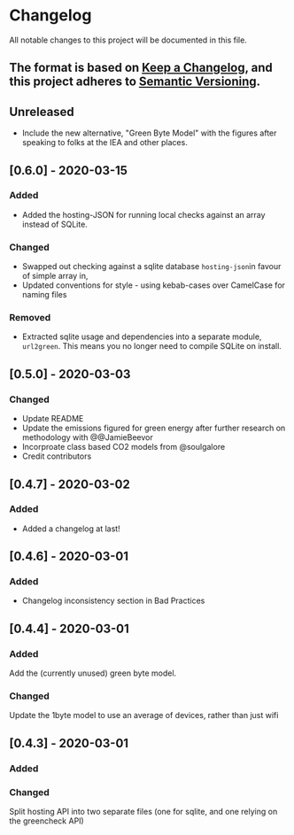 # Changelog

All notable changes to this project will be documented in this file.

The format is based on [Keep a Changelog](https://keepachangelog.com/en/1.0.0/),
and this project adheres to [Semantic Versioning](https://semver.org/spec/v2.0.0.html).
-
## Unreleased


- Include the new alternative, "Green Byte Model" with the figures after speaking to folks at the IEA and other places.

## [0.6.0] - 2020-03-15

### Added

- Added the hosting-JSON for running local checks against an array instead of SQLite.

### Changed

- Swapped out checking against a sqlite database `hosting-json`in favour of simple array in,
- Updated conventions for style - using kebab-cases over CamelCase for naming files

### Removed

- Extracted sqlite usage and dependencies into a separate module, `url2green`. This means  you no longer need to compile SQLite on install.

## [0.5.0] - 2020-03-03

### Changed

- Update README
- Update the emissions figured for green energy after further research on methodology with @@JamieBeevor
- Incorproate class based CO2 models from @soulgalore
- Credit contributors


## [0.4.7] - 2020-03-02

### Added

- Added a changelog at last!

## [0.4.6] - 2020-03-01

### Added

- Changelog inconsistency section in Bad Practices

## [0.4.4] - 2020-03-01

### Added

Add the (currently unused) green byte model.

### Changed

Update the 1byte model to use an average of devices, rather than just wifi

## [0.4.3] - 2020-03-01

### Added

### Changed

Split hosting API into two separate files (one for sqlite, and one relying on the greencheck API)

